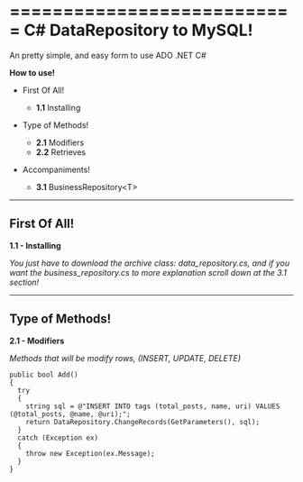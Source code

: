 ===========================
C# DataRepository to MySQL!
===========================

An pretty simple, and easy form to use ADO .NET C#

**How to use!**

  - First Of All!
    - **1.1** Installing

  - Type of Methods!
    - **2.1** Modifiers
    - **2.2** Retrieves
    
  - Accompaniments!
    - **3.1** BusinessRepository&lt;T&gt;

------------  
First Of All!
------------
**1.1 - Installing**

*You just have to download the archive class: data_repository.cs, and if you want the business_repository.cs to more explanation scroll down at the 3.1 section!*


------------  
Type of Methods!
------------
**2.1 - Modifiers**

*Methods that will be modify rows, (INSERT, UPDATE, DELETE)*

```
public bool Add()
{
  try
  {
    string sql = @"INSERT INTO tags (total_posts, name, uri) VALUES (@total_posts, @name, @uri);";
    return DataRepository.ChangeRecords(GetParameters(), sql);
  }
  catch (Exception ex)
  {
    throw new Exception(ex.Message);
  }
}
```
